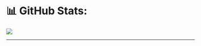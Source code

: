 # 📊 GitHub Stats:
<!-- ![](https://github-readme-stats.vercel.app/api?username=Loanne05&theme=dracula&hide_border=false&include_all_commits=false&count_private=false)<br/> -->
![](https://github-readme-streak-stats.herokuapp.com/?user=Loanne05&theme=dracula&hide_border=false)<br/>
<!-- ![](https://github-readme-stats.vercel.app/api/top-langs/?username=Loanne05&theme=dracula&hide_border=false&include_all_commits=false&count_private=false&layout=compact) -->

---

<!-- Proudly created with GPRM ( https://gprm.itsvg.in ) -->
